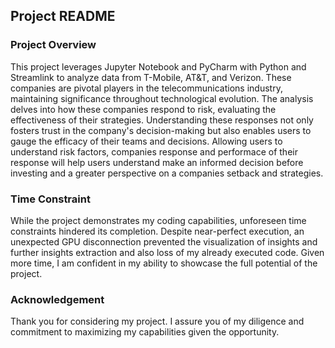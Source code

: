 ## Project README

### Project Overview

This project leverages Jupyter Notebook and PyCharm with Python and Streamlink to analyze data from T-Mobile, AT&T, and Verizon. These companies are pivotal players in the telecommunications industry, maintaining significance throughout technological evolution. The analysis delves into how these companies respond to risk, evaluating the effectiveness of their strategies. Understanding these responses not only fosters trust in the company's decision-making but also enables users to gauge the efficacy of their teams and decisions. Allowing users to understand risk factors, companies response and performace of their response will help users understand make an informed decision before investing and a greater perspective on a companies setback and strategies.

### Time Constraint

While the project demonstrates my coding capabilities, unforeseen time constraints hindered its completion. Despite near-perfect execution, an unexpected GPU disconnection prevented the visualization of insights and further insights extraction and also loss of my already executed code. Given more time, I am confident in my ability to showcase the full potential of the project.

### Acknowledgement

Thank you for considering my project. I assure you of my diligence and commitment to maximizing my capabilities given the opportunity.
